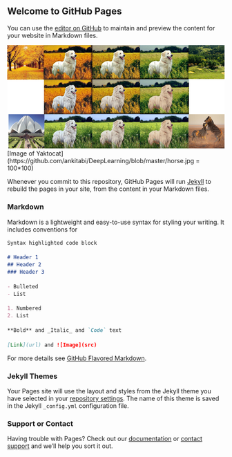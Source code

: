 ## Welcome to GitHub Pages

You can use the [editor on GitHub](https://github.com/ankitabi/DeepLearning/edit/master/README.md) to maintain and preview the content for your website in Markdown files.


<img src="https://github.com/ankitabi/DeepLearning/blob/master/imgs.PNG" alt="alt text">
[Image of Yaktocat](https://github.com/ankitabi/DeepLearning/blob/master/horse.jpg = 100*100)

Whenever you commit to this repository, GitHub Pages will run [Jekyll](https://jekyllrb.com/) to rebuild the pages in your site, from the content in your Markdown files.

### Markdown

Markdown is a lightweight and easy-to-use syntax for styling your writing. It includes conventions for

```markdown
Syntax highlighted code block

# Header 1
## Header 2
### Header 3

- Bulleted
- List

1. Numbered
2. List

**Bold** and _Italic_ and `Code` text

[Link](url) and ![Image](src)
```

For more details see [GitHub Flavored Markdown](https://guides.github.com/features/mastering-markdown/).

### Jekyll Themes

Your Pages site will use the layout and styles from the Jekyll theme you have selected in your [repository settings](https://github.com/ankitabi/DeepLearning/settings). The name of this theme is saved in the Jekyll `_config.yml` configuration file.

### Support or Contact

Having trouble with Pages? Check out our [documentation](https://help.github.com/categories/github-pages-basics/) or [contact support](https://github.com/contact) and we’ll help you sort it out.
